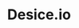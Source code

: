 ---
title: Desice.io
project_name: desice-io
headline: Cloud-basierte Plattform für die statistische Versuchsplanung
description: 
url: http://desice.io
hero_image: landing-page.png
urlCopy: desice.io
technologies:
 - Python
 - Django
 - Vue.js
 - Javascript
 - HTML
 - CSS
 - Bootstrap
 - Heroku
---